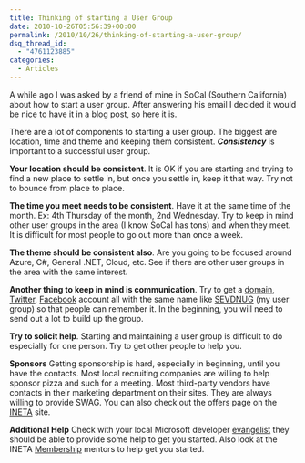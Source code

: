 ```yaml
---
title: Thinking of starting a User Group
date: 2010-10-26T05:56:39+00:00
permalink: /2010/10/26/thinking-of-starting-a-user-group/
dsq_thread_id:
  - "4761123885"
categories:
  - Articles
---
```

A while ago I was asked by a friend of mine in SoCal (Southern California) about how to start a user group. After answering his email I decided it would be nice to have it in a blog post, so here it is.

There are a lot of components to starting a user group.  The biggest are location, time and theme and keeping them consistent. **_Consistency_** is important to a successful user group.

**Your location should be consistent**. It is OK if you are starting and trying to find a new place to settle in, but once you settle in, keep it that way. Try not to bounce from place to place.

**The time you meet needs to be consistent**.  Have it at the same time of the month. Ex: 4th Thursday of the month, 2nd Wednesday. Try to keep in mind other user groups in the area (I know SoCal has tons) and when they meet.  It is difficult for most people to go out more than once a week.  

**The theme should be consistent also**.  Are you going to be focused around Azure, C#, General .NET, Cloud, etc. See if there are other user groups in the area with the same interest.

**Another thing to keep in mind is communication**. Try to get a [domain](http://affiliate.godaddy.com/redirect/CEB1BDB5383B2F58B38C9B23E12CC77BC6777623A11FCFCF15DA2401474B5B8B), [Twitter](http://www.twitter.com), [Facebook](http://www.facebook.com) account all with the same name like [SEVDNUG](http://sevdnug.org/home.aspx) (my user group) so that people can remember it.  In the beginning, you will need to send out a lot to build up the group.

**Try to solicit help**. Starting and maintaining a user group is difficult to do especially for one person. Try to get other people to help you.

**Sponsors** Getting sponsorship is hard, especially in beginning, until you have the contacts. Most local recruiting companies are willing to help sponsor pizza and such for a meeting.  Most third-party vendors have contacts in their marketing department on their sites.  They are always willing to provide SWAG.  You can also check out the offers page on the [INETA](http://ineta.org/offers/) site.  

**Additional Help** Check with your local Microsoft developer [evangelist](http://msdn.microsoft.com/en-us/bb905078.aspx) they should be able to provide some help to get you started. Also look at the INETA [Membership](http://ineta.org/MembershipTeam.aspx) mentors to help get you started.